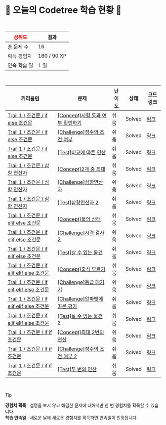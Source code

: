 # 🌲 오늘의 Codetree 학습 현황 🌲

<br />

| <span style="color:red;display:block;text-align:center;"> **성취도**</span> | 결과 |
|---|---|
| 총 문제 수 | 16 |
| 획득 경험치 | 160 / 90 XP |
| 연속 학습 일 | 1 일 |

<br />

|커리큘럼|문제|난이도|상태|코드 링크|
|---|---|---|---|---|
|[Trail 1 / 조건문 / if else 조건문](https://www.codetree.ai/trail-info/novice-low/)|[[Concept]시험 통과 여부 확인하기](https://www.codetree.ai/trails/complete/curated-cards/intro-verify-test-passed/)|쉬움|Solved|[링크](https://github.com/ggobsari/codetree/blob/main/250411/%EC%8B%9C%ED%97%98%20%ED%86%B5%EA%B3%BC%20%EC%97%AC%EB%B6%80%20%ED%99%95%EC%9D%B8%ED%95%98%EA%B8%B0/verify-test-passed.java)|
|[Trail 1 / 조건문 / if else 조건문](https://www.codetree.ai/trail-info/novice-low/)|[[Challenge]정수의 조건 여부](https://www.codetree.ai/trails/complete/curated-cards/challenge-numbers-condition/)|쉬움|Solved|[링크](https://github.com/ggobsari/codetree/blob/main/250411/%EC%A0%95%EC%88%98%EC%9D%98%20%EC%A1%B0%EA%B1%B4%20%EC%97%AC%EB%B6%80/numbers-condition.java)|
|[Trail 1 / 조건문 / if else 조건문](https://www.codetree.ai/trail-info/novice-low/)|[[Test]비교에 따른 연산](https://www.codetree.ai/trails/complete/curated-cards/test-operation-based-on-comparison/)|쉬움|Solved|[링크](https://github.com/ggobsari/codetree/blob/main/250411/%EB%B9%84%EA%B5%90%EC%97%90%20%EB%94%B0%EB%A5%B8%20%EC%97%B0%EC%82%B0/operation-based-on-comparison.java)|
|[Trail 1 / 조건문 / 삼항 연산자](https://www.codetree.ai/trail-info/novice-low/)|[[Concept]2개 중 최대](https://www.codetree.ai/trails/complete/curated-cards/intro-max-of-two-nums/)|쉬움|Solved|[링크](https://github.com/ggobsari/codetree/blob/main/250411/2%EA%B0%9C%20%EC%A4%91%20%EC%B5%9C%EB%8C%80/max-of-two-nums.java)|
|[Trail 1 / 조건문 / 삼항 연산자](https://www.codetree.ai/trail-info/novice-low/)|[[Challenge]삼항연산자](https://www.codetree.ai/trails/complete/curated-cards/challenge-ternary-operator/)|쉬움|Solved|[링크](https://github.com/ggobsari/codetree/blob/main/250411/%EC%82%BC%ED%95%AD%EC%97%B0%EC%82%B0%EC%9E%90/ternary-operator.java)|
|[Trail 1 / 조건문 / 삼항 연산자](https://www.codetree.ai/trail-info/novice-low/)|[[Test]삼항연산자 2](https://www.codetree.ai/trails/complete/curated-cards/test-ternary-operator-2/)|쉬움|Solved|[링크](https://github.com/ggobsari/codetree/blob/main/250411/%EC%82%BC%ED%95%AD%EC%97%B0%EC%82%B0%EC%9E%90%202/ternary-operator-2.java)|
|[Trail 1 / 조건문 / if elif else 조건문](https://www.codetree.ai/trail-info/novice-low/)|[[Concept]물의 상태](https://www.codetree.ai/trails/complete/curated-cards/intro-state-of-water/)|쉬움|Solved|[링크](https://github.com/ggobsari/codetree/blob/main/250411/%EB%AC%BC%EC%9D%98%20%EC%83%81%ED%83%9C/state-of-water.java)|
|[Trail 1 / 조건문 / if elif else 조건문](https://www.codetree.ai/trail-info/novice-low/)|[[Challenge]시력 검사 2](https://www.codetree.ai/trails/complete/curated-cards/challenge-eye-test-2/)|쉬움|Solved|[링크](https://github.com/ggobsari/codetree/blob/main/250411/%EC%8B%9C%EB%A0%A5%20%EA%B2%80%EC%82%AC%202/eye-test-2.java)|
|[Trail 1 / 조건문 / if elif else 조건문](https://www.codetree.ai/trail-info/novice-low/)|[[Test]살 수 있는 물건](https://www.codetree.ai/trails/complete/curated-cards/test-things-able-to-buy/)|쉬움|Solved|[링크](https://github.com/ggobsari/codetree/blob/main/250411/%EC%82%B4%20%EC%88%98%20%EC%9E%88%EB%8A%94%20%EB%AC%BC%EA%B1%B4/things-able-to-buy.java)|
|[Trail 1 / 조건문 / if elif elif else 조건문](https://www.codetree.ai/trail-info/novice-low/)|[[Concept]출석 부르기](https://www.codetree.ai/trails/complete/curated-cards/intro-calling-attendance/)|쉬움|Solved|[링크](https://github.com/ggobsari/codetree/blob/main/250411/%EC%B6%9C%EC%84%9D%20%EB%B6%80%EB%A5%B4%EA%B8%B0/calling-attendance.java)|
|[Trail 1 / 조건문 / if elif elif else 조건문](https://www.codetree.ai/trail-info/novice-low/)|[[Challenge]등급 매기기](https://www.codetree.ai/trails/complete/curated-cards/challenge-ranking/)|쉬움|Solved|[링크](https://github.com/ggobsari/codetree/blob/main/250411/%EB%93%B1%EA%B8%89%20%EB%A7%A4%EA%B8%B0%EA%B8%B0/ranking.java)|
|[Trail 1 / 조건문 / if elif elif else 조건문](https://www.codetree.ai/trail-info/novice-low/)|[[Challenge]알파벳에 따른 평가](https://www.codetree.ai/trails/complete/curated-cards/challenge-evaluation-by-alphabet/)|쉬움|Solved|[링크](https://github.com/ggobsari/codetree/blob/main/250411/%EC%95%8C%ED%8C%8C%EB%B2%B3%EC%97%90%20%EB%94%B0%EB%A5%B8%20%ED%8F%89%EA%B0%80/evaluation-by-alphabet.java)|
|[Trail 1 / 조건문 / if elif elif else 조건문](https://www.codetree.ai/trail-info/novice-low/)|[[Test]살 수 있는 물건 2](https://www.codetree.ai/trails/complete/curated-cards/test-things-able-to-buy-2/)|쉬움|Solved|[링크](https://github.com/ggobsari/codetree/blob/main/250411/%EC%82%B4%20%EC%88%98%20%EC%9E%88%EB%8A%94%20%EB%AC%BC%EA%B1%B4%202/things-able-to-buy-2.java)|
|[Trail 1 / 조건문 / if if 조건문](https://www.codetree.ai/trail-info/novice-low/)|[[Concept]최대 2번의 연산](https://www.codetree.ai/trails/complete/curated-cards/intro-up-to-2-calculations/)|쉬움|Solved|[링크](https://github.com/ggobsari/codetree/blob/main/250411/%EC%B5%9C%EB%8C%80%202%EB%B2%88%EC%9D%98%20%EC%97%B0%EC%82%B0/up-to-2-calculations.java)|
|[Trail 1 / 조건문 / if if 조건문](https://www.codetree.ai/trail-info/novice-low/)|[[Challenge]정수의 조건 여부 2](https://www.codetree.ai/trails/complete/curated-cards/challenge-numbers-condition-2/)|쉬움|Solved|[링크](https://github.com/ggobsari/codetree/blob/main/250411/%EC%A0%95%EC%88%98%EC%9D%98%20%EC%A1%B0%EA%B1%B4%20%EC%97%AC%EB%B6%80%202/numbers-condition-2.java)|
|[Trail 1 / 조건문 / if if 조건문](https://www.codetree.ai/trail-info/novice-low/)|[[Test]두 번의 연산](https://www.codetree.ai/trails/complete/curated-cards/test-two-operations/)|쉬움|Solved|[링크](https://github.com/ggobsari/codetree/blob/main/250411/%EB%91%90%20%EB%B2%88%EC%9D%98%20%EC%97%B0%EC%82%B0/two-operations.java)|


<br />

> [!TIP]
> **경험치 획득** : 설명을 보지 않고 해결한 문제에 대해서만 한 번 경험치를 획득할 수 있습니다.  
> **학습 연속일** : 새로운 날에 새로운 경험치를 획득하면 연속일이 인정됩니다.


